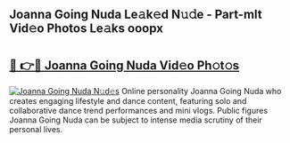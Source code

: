 ## Joanna Going Nuda Le𝚊k𝚎d N𝚞𝚍e - Part-mIt Vid𝚎o Photos Le𝚊ks ooopx

# <h2><a href="http://fbckr9.evod.top/?m=Joanna+Going+Nuda">🔗 👉🔴 Joanna Going Nuda Vid𝚎o Ph𝚘t𝚘s</a></h2>

[![Joanna Going Nuda N𝚞d𝚎s](https://i.imgur.com/8V9OHl7.gif)](http://fbckr9.evod.top/?m=Joanna+Going+Nuda)
Online personality Joanna Going Nuda who creates engaging lifestyle and dance content, featuring solo and collaborative dance trend performances and mini vlogs. Public figures Joanna Going Nuda can be subject to intense media scrutiny of their personal lives. 

